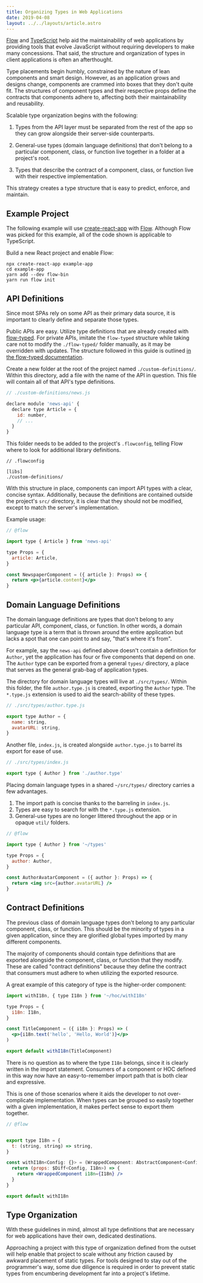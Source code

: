 ```yaml
---
title: Organizing Types in Web Applications
date: 2019-04-08
layout: ../../layouts/article.astro
---
```


[Flow](https://flow.org/) and [TypeScript](https://www.typescriptlang.org/)
help aid the maintainability of web applications by providing
tools that evolve JavaScript without requiring developers to make
many concessions. That said, the structure and organization of types
in client applications is often an afterthought.

Type placements begin humbly, constrained by the nature of lean
components and smart design. However, as an application grows and
designs change, components are crammed into boxes that they don't
quite fit. The structures of component types and their respective
props define the contracts that components adhere to, affecting
both their maintainability and reusability.

Scalable type organization begins with the following:

1. Types from the API layer must be separated from the rest
   of the app so they can grow alongside their server-side
   counterparts.

2. General-use types (domain language
   definitions) that don't belong to a particular component, class,
   or function live together in a folder at a project's root.

3. Types that describe the contract of a component,
   class, or function live with their respective implementation.

This strategy creates a type structure that is easy to predict,
enforce, and maintain.

## Example Project

The following example will use
[create-react-app](https://github.com/facebook/create-react-app)
with [Flow](https://flow.org/). Although Flow was picked for this
example, all of the code shown is applicable to TypeScript.

Build a new React project and enable Flow:

```
npx create-react-app example-app
cd example-app
yarn add --dev flow-bin
yarn run flow init
```

## API Definitions

Since most SPAs rely on some API as their primary data source, it is important
to clearly define and separate those types.

Public APIs are easy. Utilize type
definitions that are already created with [flow-typed](https://github.com/flow-typed/flow-typed).
For private APIs, imitate the `flow-typed` structure
while taking care not to modify the `./flow-typed/` folder manually, as it may
be overridden with updates. The structure followed in this guide is outlined
[in the flow-typed documentation](https://github.com/flow-typed/flow-typed/wiki/Importing-And-Using-Type-Definitions#manualcustom-definitions).

Create a new folder at the root of the project named `./custom-definitions/`. Within
this directory, add a file with the name of the API in question. This file will
contain all of that API's type definitions.

```js
// ./custom-definitions/news.js

declare module 'news-api' {
  declare type Article = {
    id: number,
    // ...
  }
}
```

This folder needs to be added to the project's `.flowconfig`, telling Flow
where to look for additional library definitions.

```
// .flowconfig

[libs]
./custom-definitions/
```

With this structure in place, components can import API types with a clear,
concise syntax. Additionally, because the definitions are contained outside
the project's `src/` directory, it is clear that they should not
be modified, except to match the server's implementation.

Example usage:

```jsx
// @flow

import type { Article } from 'news-api'

type Props = {
  article: Article,
}

const NewspaperComponent = ({ article }: Props) => {
  return <p>{article.content}</p>
}
```

## Domain Language Definitions

The domain language definitions are types that don't belong to any particular API,
component, class, or function. In other words, a domain language type is a term
that is thrown around the entire application but lacks a spot that one can point
to and say, "that's where it's from".

For example, say the `news-api` defined above doesn't contain a definition for
`Author`, yet the application has four or five components that depend on one.
The `Author` type can be exported from a general `types/` directory, a place
that serves as the general grab-bag of application types.

The directory for domain language types will live at `./src/types/`. Within
this folder, the file `author.type.js` is created, exporting the `Author` type.
The `*.type.js` extension is used to aid the search-ability of these types.

```js
// ./src/types/author.type.js

export type Author = {
  name: string,
  avatarURL: string,
}
```

Another file, `index.js`, is created alongside `author.type.js` to barrel its
export for ease of use.

```js
// ./src/types/index.js

export type { Author } from './author.type'
```

Placing domain language types in a shared `~/src/types/` directory carries
a few advantages.

1. The import path is concise thanks to the barreling in `index.js`.
2. Types are easy to search for with the `*.type.js` extension.
3. General-use types are no longer littered throughout the app or in
   opaque `util/` folders.

```jsx
// @flow

import type { Author } from '~/types'

type Props = {
  author: Author,
}

const AuthorAvatarComponent = ({ author }: Props) => {
  return <img src={author.avatarURL} />
}
```

## Contract Definitions

The previous class of domain language types don't belong to any particular
component, class, or function. This should be the minority of types in
a given application, since they are glorified global types imported by many
different components.

The majority of components should contain type definitions
that are exported alongside the component, class, or function that they
modify. These are called "contract definitions" because they define the
contract that consumers must adhere to when utilizing the exported
resource.

A great example of this category of type is the higher-order component:

```jsx
import withI18n, { type I18n } from '~/hoc/withI18n'

type Props = {
  i18n: I18n,
}

const TitleComponent = ({ i18n }: Props) => (
  <p>{i18n.text('hello', 'Hello, World')}</p>
)

export default withI18n(TitleComponent)
```

There is no question as to where the type `I18n` belongs, since it is clearly
written in the import statement. Consumers of a component or HOC defined in
this way now have an easy-to-remember import path that is both clear
and expressive.

This is one of those scenarios where it aids the developer to not over-complicate
implementation. When types can be grouped so easily together with a given
implementation, it makes perfect sense to export them together.

```jsx
// @flow


export type I18n = {
  t: (string, string) => string,
}

const withI18n<Config: {}> = (WrappedComponent: AbstractComponent<Config>) => {
  return (props: $Diff<Config, I18n>) => {
    return <WrappedComponent i18n={I18n} />
  }
}

export default withI18n
```

## Type Organization

With these guidelines in mind, almost all type definitions that are
necessary for web applications have their own, dedicated destinations.

Approaching a project with this type of organization defined from the
outset will help enable that project to scale without any friction caused
by awkward placement of static types. For tools designed to stay out of
the programmer's way, some due diligence is required in order to
prevent static types from encumbering development far into a project's
lifetime.
